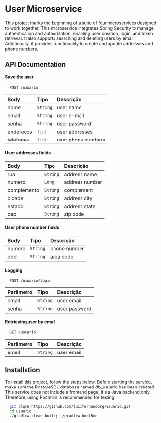 
# User Microservice

This project marks the beginning of a suite of four microservices designed to work together. This microservice integrates Spring Security to manage authentication and authorization, enabling user creation, login, and token retrieval. It also supports searching and deleting users by email. Additionally, it provides functionality to create and update addresses and phone numbers.

## API Documentation

#### Save the user

```http
  POST /usuario
```

| Body   | Tipo       | Descrição                           |
| :---------- | :--------- | :---------------------------------- |
| nome | `String` | user name |
| email | `String` | user e-mail |
| senha | `String` | user password |
| enderecos | `list` | user addresses |
| telefones | `list` | user phone numbers |

#### User addresses fields

| Body   | Tipo       | Descrição                           |
| :---------- | :--------- | :---------------------------------- |
| rua | `String` | address name |
| numero | `Long` | address number |
| complemento | `String` | complement |
| cidade | `String` | address city |
| estado | `String` | address state |
| cep | `String` | zip code |

#### User phone number fields

| Body   | Tipo       | Descrição                           |
| :---------- | :--------- | :---------------------------------- |
| numero | `String` | phone number |
| ddd | `String` | area code |

#### Logging

```http
  POST /usuario/login
```

| Parâmetro   | Tipo       | Descrição                                   |
| :---------- | :--------- | :------------------------------------------ |
| email | `String` | user email |
| senha | `String` | user password |

#### Retrieving user by email

```http
  GET /usuario
```

| Parâmetro   | Tipo       | Descrição                                   |
| :---------- | :--------- | :------------------------------------------ |
| email | `String` | user email |

## Installation

To install this project, follow the steps below. Before starting the service, make sure the PostgreSQL database named db_usuario has been created. This service does not include a frontend page, it's a Java backend only. Therefore, using Postman is recommended for testing.

```bash
  git clone https://github.com/luizfernandorg/usuario.git
  cd usuario
  ./gradlew clean build; ./gradlew bootRun
```
    
